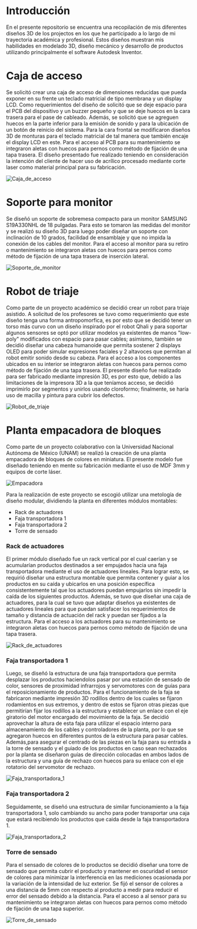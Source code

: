 # Introducción
En el presente repositorio se encuentra una recopilación de mis diferentes diseños 3D de los projectos en los que he participado a lo largo de mi trayectoria académica y profesional. Estos diseños muestran mis habilidades en modelado 3D, diseño mecánico y desarrollo de productos utilizando principalmente el software Autodesk Inventor.

# Caja de acceso
Se solicitó crear una caja de acceso de dimensiones reducidas que pueda exponer en su frente un teclado matricial de tipo membrana y un display LCD. Como requerimientos del diseño de solicitó que se deje espacio para el PCB del dispositivo y un buzzer pequeño y que se deje huecos en la cara trasera para el pase de cableado. Además, se solicitó que se agreguen huecos en la parte inferior para la emisión de sonido y para la ubicación de un botón de reinicio del sistema. Para la cara frontal se modificaron diseños 3D de monturas para el teclado matricial de tal manera que también encaje el display LCD en este. Para el acceso al PCB para su mantenimiento se integraron aletas con huecos para pernos como método de fijación de una tapa trasera. El diseño presentado fue realizado teniendo en consideración la intención del cliente de hacer uso de acrílico procesado mediante corte laser como material principal para su fabricación.

![Caja_de_acceso](Caja_de_acceso/Caja_de_acceso.png)

# Soporte para monitor
Se diseñó un soporte de sobremesa compacto para un monitor SAMSUNG S19A330NHL de 18 pulgadas. Para esto se tomaron las medidas del monitor y se realizó su diseño 3D para luego poder diseñar un soporte con inclinación de 10 grados, facilidad de ensamblaje y que no impida la conexión de los cables del monitor. Para el acceso al monitor para su retiro o mantenimiento se integraron aletas con huecos para pernos como método de fijación de una tapa trasera de inserción lateral.

![Soporte_de_monitor](Soporte_de_monitor/Soporte_de_monitor.png)

# Robot de triaje
Como parte de un proyecto académico se decidió crear un robot para triaje asistido. A solicitud de los profesores se tuvo como requerimiento que este diseño tenga una forma antropomorfica, es por esto que se decidió tener un torso más curvo con un diseño inspirado por el robot Qhali y para soportar algunos sensores se optó por utilizar modelos ya existentes de manos "low-poly" modificados con espacio para pasar cables; asimismo, también se decidió diseñar una cabeza humanoide que permita sostener 2 displays OLED para poder simular expresiones faciales y 2 altavoces que permitan al robot emitir sonido desde su cabeza. Para el acceso a los componentes ubicados en su interior se integraron aletas con huecos para pernos como método de fijación de una tapa trasera. El presente diseño fue realizado para ser fabricado mediante impresión 3D, es por esto que, debido a las limitaciones de la impresora 3D a la que teníamos acceso, se decidió imprimirlo por segmentos y unirlos usando cloroformo; finalmente, se haría uso de macilla y pintura para cubrir los defectos. 

![Robot_de_triaje](Robot_de_triaje/Robot_de_triaje.png)

# Planta empacadora de bloques
Como parte de un proyecto colaborativo con la Universidad Nacional Autónoma de México (UNAM) se realizó la creación de una planta empacadora de bloques de colores en miniatura. El presente modelo fue diseñado teniendo en mente su fabricación mediante el uso de MDF 3mm y equipos de corte láser.

![Empacadora](Empacadora/Empacadora.png)

Para la realización de este proyecto se escogió utilizar una metología de diseño modular, dividiendo la planta en diferentes módulos montables: 
- Rack de actuadores
- Faja transportadora 1
- Faja transportadora 2
- Torre de sensado

### Rack de actuadores
El primer módulo diseñado fue un rack vertical por el cual caerían y se acumularían productos destinados a ser empujados hacia una faja transportadora mediante el uso de actuadores lineales. Para lograr esto, se requirió diseñar una estructura montable que permita contener y guiar a los productos en su caída y ubicarlos en una posición específica consistentemente tal que los actuadores puedan empujarlos sin impedir la caída de los siguientes productos. Además, se tuvo que diseñar una caja de actuadores, para la cual se tuvo que adaptar diseños ya existentes de actuadores lineales para que puedan satisfacer los requerimientos de tamaño y distancia de actuación del rack y puedan ser fijados a la estructura. Para el acceso a los actuadores para su mantenimiento se integraron aletas con huecos para pernos como método de fijación de una tapa trasera.

![Rack_de_actuadores](Empacadora/Rack_de_actuadores/Rack_de_actuadores.png)

### Faja transportadora 1
Luego, se diseñó la estructura de una faja transportadora que permita desplazar los productos haciendolos pasar por una estación de sensado de color, sensores de proximidad infrarrojos y servomotores con de guías para el reposicionamiento de productos. Para el funcionamiento de la faja se fabricaron mediante impresión 3D rodillos dentro de los cuales se fijaron rodamientos en sus extremos, y dentro de estos se fijaron otras piezas que permitirían fijar los rodillos a la estructura y establecer un enlace con el eje giratorio del motor encargado del movimiento de la faja. Se decidió aprovechar la altura de esta faja para utilizar el espacio interno para almacenamiento de los cables y controladores de la planta, por lo que se agregaron huecos en diferentes puntos de la estructura para pasar cables. Además,para asegurar el centrado de las piezas en la faja para su entrada a la torre de sensado y el guiado de los productos en caso sean rechazados por la planta se diseñaron guías de dirección colocadas en ambos lados de la estructura y una guía de rechazo con huecos para su enlace con el eje rotatorio del servomotor de rechazo.

![Faja_transportadora_1](Empacadora/Faja_transportadora_1/Faja_transportadora_1.png)


### Faja transportadora 2
Seguidamente, se diseñó una estructura de similar funcionamiento a la faja transportadora 1, solo cambiando su ancho para poder transportar una caja que estará recibiendo los productos que caida desde la faja transportadora 1.

![Faja_transportadora_2](Empacadora/Faja_transportadora_2/Faja_transportadora_2.png)

### Torre de sensado
Para el sensado de colores de lo productos se decidió diseñar una torre de sensado que permita cubrir el producto y mantener en oscuridad el sensor de colores para minimizar la interferencia en las mediciones ocasionada por la variación de la intensidad de luz exterior. Se fijó el sensor de colores a una distancia de 5mm con respecto al producto a medir para reducir el error del sensado debido a la distancia. Para el acceso a al sensor para su mantenimiento se integraron aletas con huecos para pernos como método de fijación de una tapa superior.

![Torre_de_sensado](Empacadora/Torre_de_sensado/Torre_de_sensado.png)
